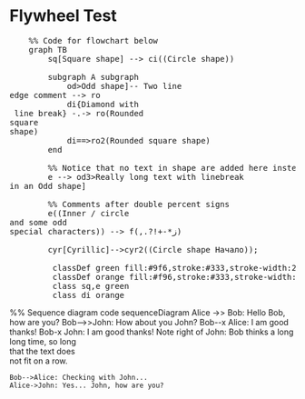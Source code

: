 # Flywheel Test

<script src="https://unpkg.com/mermaid@10.4.0/dist/mermaid.min.js"></script>

<!-- use the space below to define your chart -->
<pre class="mermaid">
    %% Code for flowchart below
    graph TB
        sq[Square shape] --> ci((Circle shape))

        subgraph A subgraph
            od>Odd shape]-- Two line<br>edge comment --> ro
            di{Diamond with <br/> line break} -.-> ro(Rounded<br>square<br>shape)
            di==>ro2(Rounded square shape)
        end

        %% Notice that no text in shape are added here instead that is appended further down
        e --> od3>Really long text with linebreak<br>in an Odd shape]

        %% Comments after double percent signs
        e((Inner / circle<br>and some odd <br>special characters)) --> f(,.?!+-*ز)

        cyr[Cyrillic]-->cyr2((Circle shape Начало));

         classDef green fill:#9f6,stroke:#333,stroke-width:2px;
         classDef orange fill:#f96,stroke:#333,stroke-width:4px;
         class sq,e green
         class di orange
</pre>


<div class="mermaid">
%% Sequence diagram code
sequenceDiagram
    Alice ->> Bob: Hello Bob, how are you?
    Bob-->>John: How about you John?
    Bob--x Alice: I am good thanks!
    Bob-x John: I am good thanks!
    Note right of John: Bob thinks a long<br/>long time, so long<br/>that the text does<br/>not fit on a row.

    Bob-->Alice: Checking with John...
    Alice->John: Yes... John, how are you?
</div>

<div id="katex1"></div>
<div id="katex2"></div>
  
<div class="mermaid">
  
 
</div>



<div class="mermaid"></div>


<!-- mermaid output below -->
<div class="mermaid" id="mermaidChart0">
  <svg>
        Chart ends up here
    </svg>
</div>
  
  